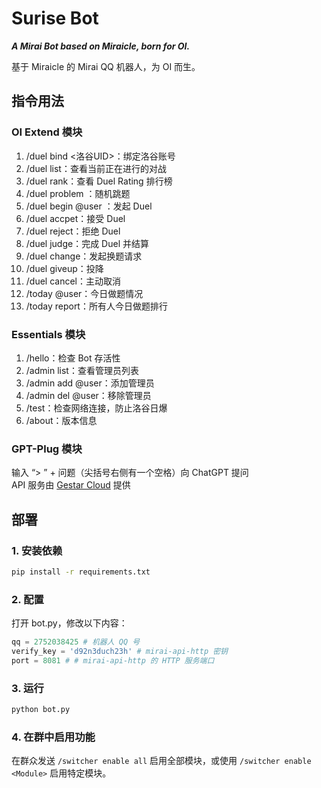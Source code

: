 # Surise Bot

***A Mirai Bot based on Miraicle, born for OI.***

基于 Miraicle 的 Mirai QQ 机器人，为 OI 而生。

## 指令用法

### OI Extend 模块
1. /duel bind <洛谷UID>：绑定洛谷账号
2. /duel list：查看当前正在进行的对战
3. /duel rank：查看 Duel Rating 排行榜
4. /duel problem <Rating>：随机跳题
5. /duel begin @user <Rating>：发起 Duel
6. /duel accpet：接受 Duel
7. /duel reject：拒绝 Duel
8. /duel judge：完成 Duel 并结算
9. /duel change：发起换题请求
10. /duel giveup：投降
11. /duel cancel：主动取消
12. /today @user：今日做题情况
13. /today report：所有人今日做题排行

### Essentials 模块
1. /hello：检查 Bot 存活性
2. /admin list：查看管理员列表
3. /admin add @user：添加管理员
4. /admin del @user：移除管理员
5. /test：检查网络连接，防止洛谷日爆
6. /about：版本信息

### GPT-Plug 模块
输入 “> ” + 问题（尖括号右侧有一个空格）向 ChatGPT 提问\
API 服务由 [Gestar Cloud](https://www.gestar.cloud/) 提供

## 部署

### 1. 安装依赖

```bash
pip install -r requirements.txt
```

### 2. 配置

打开 bot.py，修改以下内容：

```python
qq = 2752038425 # 机器人 QQ 号
verify_key = 'd92n3duch23h' # mirai-api-http 密钥
port = 8081 # # mirai-api-http 的 HTTP 服务端口
```

### 3. 运行

```bash
python bot.py
```

### 4. 在群中启用功能

在群众发送 `/switcher enable all` 启用全部模块，或使用 `/switcher enable <Module>` 启用特定模块。